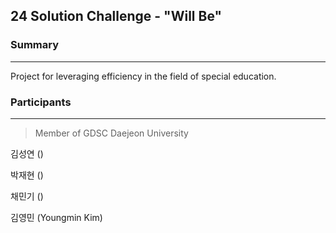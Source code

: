 ## 24 Solution Challenge - "Will Be"

### Summary
---
Project for leveraging efficiency in the field of special education.

### Participants
---
> Member of GDSC Daejeon University

김성연 ()

박재현 ()

채민기 ()

김영민 (Youngmin Kim)
